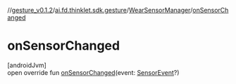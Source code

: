 //[gesture_v0.1.2](../../../index.md)/[ai.fd.thinklet.sdk.gesture](../index.md)/[WearSensorManager](index.md)/[onSensorChanged](on-sensor-changed.md)

# onSensorChanged

[androidJvm]\
open override fun [onSensorChanged](on-sensor-changed.md)(event: [SensorEvent](https://developer.android.com/reference/kotlin/android/hardware/SensorEvent.html)?)
